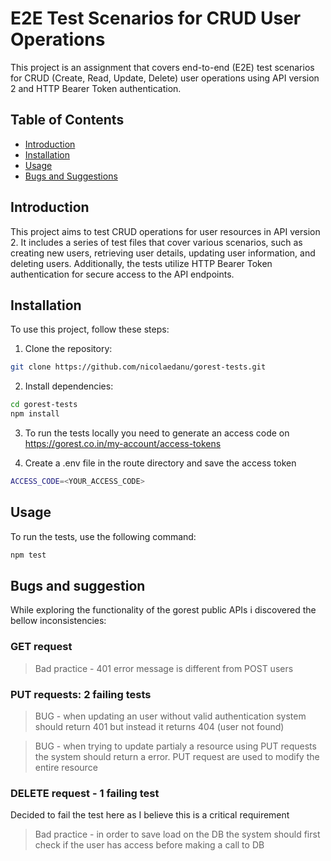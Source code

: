 # E2E Test Scenarios for CRUD User Operations

This project is an assignment that covers end-to-end (E2E) test scenarios for CRUD (Create, Read, Update, Delete) user operations using API version 2 and HTTP Bearer Token authentication.

## Table of Contents

- [Introduction](#introduction)
- [Installation](#installation)
- [Usage](#usage)
- [Bugs and Suggestions](#bugs-and-suggestions)

## Introduction

This project aims to test CRUD operations for user resources in API version 2. It includes a series of test files that cover various scenarios, such as creating new users, retrieving user details, updating user information, and deleting users. Additionally, the tests utilize HTTP Bearer Token authentication for secure access to the API endpoints.

## Installation

To use this project, follow these steps:

1. Clone the repository:

```bash
git clone https://github.com/nicolaedanu/gorest-tests.git
```
2. Install dependencies:

```bash
cd gorest-tests
npm install
```
3. To run the tests locally you need to generate an access code on  https://gorest.co.in/my-account/access-tokens

4. Create a .env file in the route directory and save the access token
```bash
ACCESS_CODE=<YOUR_ACCESS_CODE>
```

## Usage
To run the tests, use the following command:
```bash
npm test
```

## Bugs and suggestion
While exploring the functionality of the gorest public APIs i discovered the bellow inconsistencies:
### GET request
> Bad practice - 401 error message is different from POST users
### PUT requests: 2 failing tests
> BUG - when updating an user without valid authentication system should return 401 but instead it returns 404 (user not found)

> BUG - when trying to update partialy a resource using PUT requests the system should return a error. PUT request are used to modify the entire resource
### DELETE request - 1 failing test
Decided to fail the test here as I believe this is a critical requirement
> Bad practice - in order to save load on the DB the system should first check if the user has access before making a call to DB


